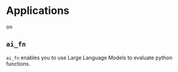 
# Applications
on

## `ai_fn`

`ai_fn` enables you to use Large Language Models to evaluate python functions. 

